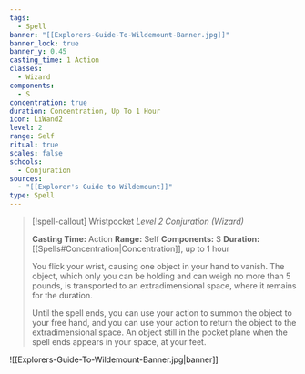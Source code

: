```yaml
---
tags:
  - Spell
banner: "[[Explorers-Guide-To-Wildemount-Banner.jpg]]"
banner_lock: true
banner_y: 0.45
casting_time: 1 Action
classes:
  - Wizard
components:
  - S
concentration: true
duration: Concentration, Up To 1 Hour
icon: LiWand2
level: 2
range: Self
ritual: true
scales: false
schools:
  - Conjuration
sources:
  - "[[Explorer's Guide to Wildemount]]"
type: Spell
---
```

>[!spell-callout] Wristpocket
>_Level 2 Conjuration (Wizard)_
>
>**Casting Time:** Action
>**Range:** Self
>**Components:** S
>**Duration:** [[Spells#Concentration|Concentration]], up to 1 hour
>
>You flick your wrist, causing one object in your hand to vanish. The object, which only you can be holding and can weigh no more than 5 pounds, is transported to an extradimensional space, where it remains for the duration.
>
>Until the spell ends, you can use your action to summon the object to your free hand, and you can use your action to return the object to the extradimensional space. An object still in the pocket plane when the spell ends appears in your space, at your feet.

![[Explorers-Guide-To-Wildemount-Banner.jpg|banner]]
